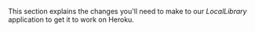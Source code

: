 This section explains the changes you'll need to make to our _LocalLibrary_ application to get it to work on Heroku.

